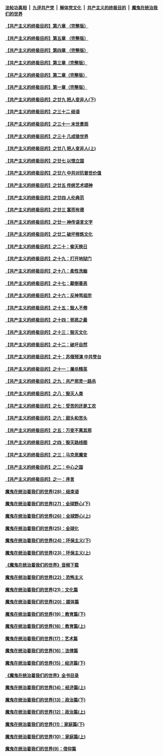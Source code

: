 ####  [法轮功真相](../../../../basic/blob/master/README.md?t=12292126) &nbsp;|&nbsp; [九评共产党](../../../../9ping.md/blob/master/README.md?t=12292126) &nbsp;|&nbsp; [解体党文化](../../../../jtdwh.md/blob/master/README.md?t=12292126)  &nbsp;|&nbsp; [共产主义的终极目的](../../../../gczydzjmd.md/blob/master/README.md?t=12292126) &nbsp;|&nbsp; [魔鬼在统治我们的世界](../../../../mgztzwmdsj.md/blob/master/README.md?t=12292126) 

#### [【共产主义的终极目的】第六章 （完整版）](../pages/nsc422/n11428913.md?t=12292126) 

#### [【共产主义的终极目的】第五章 （完整版）](../pages/nsc422/n11428912.md?t=12292126) 

#### [【共产主义的终极目的】第四章 （完整版）](../pages/nsc422/n11428907.md?t=12292126) 

#### [【共产主义的终极目的】第三章（完整版）](../pages/nsc422/n11428848.md?t=12292126) 

#### [【共产主义的终极目的】第二章（完整版）](../pages/nsc422/n11428831.md?t=12292126) 

#### [【共产主义的终极目的】第一章（完整版）](../pages/nsc422/n11417651.md?t=12292126) 

#### [【共产主义的终极目的】之廿九 把人变非人(下)](../pages/nsc422/n11344140.md?t=12292126) 

#### [【共产主义的终极目的】之三十二 结语](../pages/nsc422/n11360535.md?t=12292126) 

#### [【共产主义的终极目的】之三十一 末世景观](../pages/nsc422/n11351129.md?t=12292126) 

#### [【共产主义的终极目的】之三十 几成狼世界](../pages/nsc422/n11348280.md?t=12292126) 

#### [【共产主义的终极目的】之廿八 把人变非人(上)](../pages/nsc422/n11340492.md?t=12292126) 

#### [【共产主义的终极目的】之廿七 以恨立国](../pages/nsc422/n11336944.md?t=12292126) 

#### [【共产主义的终极目的】之廿六 中共对抗普世价值](../pages/nsc422/n11324785.md?t=12292126) 

#### [【共产主义的终极目的】之廿五 传统艺术颂神](../pages/nsc422/n11296396.md?t=12292126) 

#### [【共产主义的终极目的】之廿四 人伦典范](../pages/nsc422/n11296397.md?t=12292126) 

#### [【共产主义的终极目的】之廿三 富而有德](../pages/nsc422/n11283598.md?t=12292126) 

#### [【共产主义的终极目的】之廿一 神传语言文字](../pages/nsc422/n11263265.md?t=12292126) 

#### [【共产主义的终极目的】之廿二 破坏修炼文化](../pages/nsc422/n11245728.md?t=12292126) 

#### [【共产主义的终极目的】之二十：偷天换日](../pages/nsc422/n11238846.md?t=12292126) 

#### [【共产主义的终极目的】之十九：打开地狱门](../pages/nsc422/n11206376.md?t=12292126) 

#### [【共产主义的终极目的】之十八：柔性洗脑](../pages/nsc422/n11199994.md?t=12292126) 

#### [【共产主义的终极目的】之十七：颠倒善恶](../pages/nsc422/n11179782.md?t=12292126) 

#### [【共产主义的终极目的】之十六：反神骂祖宗](../pages/nsc422/n11166798.md?t=12292126) 

#### [【共产主义的终极目的】之十五：毁人不倦](../pages/nsc422/n11166792.md?t=12292126) 

#### [【共产主义的终极目的】之十四：邪恶之最](../pages/nsc422/n11150249.md?t=12292126) 

#### [【共产主义的终极目的】之十三：毁灭文化](../pages/nsc422/n11135227.md?t=12292126) 

#### [【共产主义的终极目的】之十二：破坏自然](../pages/nsc422/n11135214.md?t=12292126) 

#### [【共产主义的终极目的】之十：苏俄预演 中共登台](../pages/nsc422/n11118424.md?t=12292126) 

#### [【共产主义的终极目的】之十一：屠杀精英](../pages/nsc422/n11118442.md?t=12292126) 

#### [【共产主义的终极目的】之九：共产邪灵一路杀](../pages/nsc422/n11114139.md?t=12292126) 

#### [【共产主义的终极目的】之八：毁灭人类](../pages/nsc422/n11108503.md?t=12292126) 

#### [【共产主义的终极目的】之七：受苦的还是工农](../pages/nsc422/n11101809.md?t=12292126) 

#### [【共产主义的终极目的】之六：甜头和苦头](../pages/nsc422/n11096971.md?t=12292126) 

#### [【共产主义的终极目的】之五：万变不离其邪](../pages/nsc422/n11091285.md?t=12292126) 

#### [【共产主义的终极目的】之四：毁灭路线图](../pages/nsc422/n11086284.md?t=12292126) 

#### [【共产主义的终极目的】之三：马克思魔变](../pages/nsc422/n11061941.md?t=12292126) 

#### [【共产主义的终极目的】之二：中心之国](../pages/nsc422/n11047728.md?t=12292126) 

#### [【共产主义的终极目的】之一：序言](../pages/nsc422/n11086077.md?t=12292126) 

#### [魔鬼在统治着我们的世界(28)：结束语](../pages/nsc422/n10936246.md?t=12292126) 

#### [魔鬼在统治着我们的世界(27)：全球野心(下)](../pages/nsc422/n10928319.md?t=12292126) 

#### [魔鬼在统治着我们的世界(26)：全球野心(上)](../pages/nsc422/n10900318.md?t=12292126) 

#### [魔鬼在统治着我们的世界(25)：全球化](../pages/nsc422/n10788205.md?t=12292126) 

#### [魔鬼在统治着我们的世界(24)：环保主义(下)](../pages/nsc422/n10695307.md?t=12292126) 

#### [魔鬼在统治着我们的世界(23)：环保主义(上)](../pages/nsc422/n10688613.md?t=12292126) 

#### [《魔鬼在统治着我们的世界》音频下载](../pages/nsc422/n10635553.md?t=12292126) 

#### [魔鬼在统治着我们的世界(22)：恐怖主义](../pages/nsc422/n10614727.md?t=12292126) 

#### [魔鬼在统治着我们的世界(21)：文化篇](../pages/nsc422/n10597706.md?t=12292126) 

#### [魔鬼在统治着我们的世界(20)：媒体篇](../pages/nsc422/n10586579.md?t=12292126) 

#### [魔鬼在统治着我们的世界(19)：教育篇(下)](../pages/nsc422/n10564808.md?t=12292126) 

#### [魔鬼在统治着我们的世界(18)：教育篇(上)](../pages/nsc422/n10526970.md?t=12292126) 

#### [魔鬼在统治着我们的世界(17)：艺术篇](../pages/nsc422/n10499093.md?t=12292126) 

#### [魔鬼在统治着我们的世界(16)：法律篇](../pages/nsc422/n10485969.md?t=12292126) 

#### [魔鬼在统治着我们的世界(15)：经济篇(下)](../pages/nsc422/n10469975.md?t=12292126) 

#### [《魔鬼在统治着我们的世界》全书目录](../pages/nsc422/n10464261.md?t=12292126) 

#### [魔鬼在统治着我们的世界(14)：经济篇(上)](../pages/nsc422/n10457370.md?t=12292126) 

#### [魔鬼在统治着我们的世界(13)：政治篇(下)](../pages/nsc422/n10448270.md?t=12292126) 

#### [魔鬼在统治着我们的世界(12)：政治篇(上)](../pages/nsc422/n10444576.md?t=12292126) 

#### [魔鬼在统治着我们的世界(11)：家庭篇(下)](../pages/nsc422/n10440961.md?t=12292126) 

#### [魔鬼在统治着我们的世界(10)：家庭篇(上)](../pages/nsc422/n10435448.md?t=12292126) 

#### [魔鬼在统治着我们的世界(9)：信仰篇](../pages/nsc422/n10432159.md?t=12292126) 

